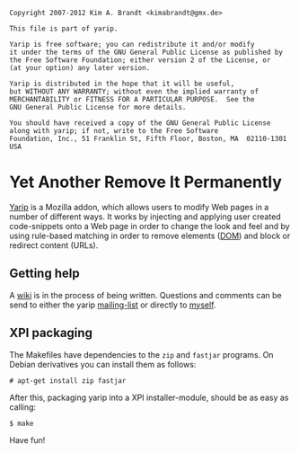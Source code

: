     Copyright 2007-2012 Kim A. Brandt <kimabrandt@gmx.de>

    This file is part of yarip.

    Yarip is free software; you can redistribute it and/or modify
    it under the terms of the GNU General Public License as published by
    the Free Software Foundation; either version 2 of the License, or
    (at your option) any later version.

    Yarip is distributed in the hope that it will be useful,
    but WITHOUT ANY WARRANTY; without even the implied warranty of
    MERCHANTABILITY or FITNESS FOR A PARTICULAR PURPOSE.  See the
    GNU General Public License for more details.

    You should have received a copy of the GNU General Public License
    along with yarip; if not, write to the Free Software
    Foundation, Inc., 51 Franklin St, Fifth Floor, Boston, MA  02110-1301  USA



Yet Another Remove It Permanently
======

[Yarip][1] is a Mozilla addon, which allows users to modify Web pages in a
number of different ways. It works by injecting and applying user created
code-snippets onto a Web page in order to change the look and feel and by
using rule-based matching in order to remove elements ([DOM][5]) and block
or redirect content (URLs).



Getting help
------

A [wiki][2] is in the process of being written. Questions and comments can
be send to either the yarip [mailing-list][3] or directly to [myself][4].



XPI packaging
------

The Makefiles have dependencies to the `zip` and `fastjar` programs. On
Debian derivatives you can install them as follows:

    # apt-get install zip fastjar

After this, packaging yarip into a XPI installer-module, should be as easy
as calling:

    $ make


Have fun!


[1]: https://addons.mozilla.org/en-US/firefox/addon/yarip/
    "Yet Another Remove It Permanently"
[2]: https://github.com/kimabrandt/yarip/wiki
    "Yarip wiki"
[3]: http://yarip.mozdev.org/list.html
    "mozdev.org - yarip: list"
[4]: mailto:kimabrandt@gmx.de?subject=Yarip
    "Kim A. Brandt"
[5]: http://en.wikipedia.org/wiki/Document_Object_Model
    "Document Object Model (DOM)"

